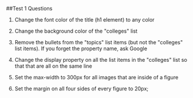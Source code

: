##Test 1 Questions

1. Change the font color of the title (h1 element) to any color

2. Change the background color of the "colleges" list

3. Remove the bullets from the "topics" list items (but not the "colleges" list items).
If you forget the property name, ask Google

4. Change the display property on all the list items in the "colleges" list so that
that are all on the same line

5. Set the max-width to 300px for all images that are inside of a figure

6. Set the margin on all four sides of every figure to 20px;
